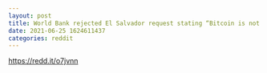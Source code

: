 ```yaml
--- 
layout: post 
title: World Bank rejected El Salvador request stating “Bitcoin is not transparent”. If anything is not transparent, it’s the legacy financial system peddled by World Bank. To hell with them 
date: 2021-06-25 1624611437 
categories: reddit 
--- 
```

https://redd.it/o7jvnn